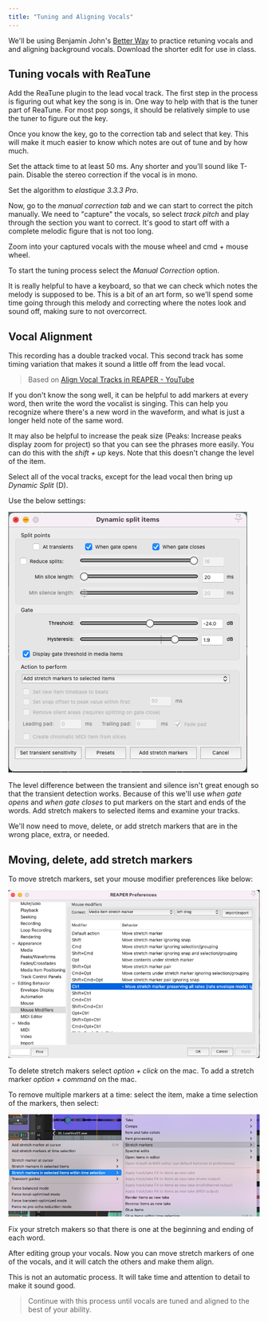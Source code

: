 ```yaml
---
title: "Tuning and Aligning Vocals"
---
```


We'll be using Benjamin John's [Better Way](https://cambridge-mt.com/ms/mtk-newbies/#BenjaminJohn) to practice retuning vocals and and aligning background vocals. Download the shorter edit for use in class.

## Tuning vocals with ReaTune

Add the ReaTune plugin to the lead vocal track. The first step in the process is figuring out what key the song is in. One way to help with that is the tuner part of ReaTune. For most pop songs, it should be relatively simple to use the tuner to figure out the key.

Once you know the key, go to the correction tab and select that key. This will make it much easier to know which notes are out of tune and by how much.

Set the attack time to at least 50 ms. Any shorter and you'll sound like T-pain. Disable the stereo correction if the vocal is in mono.

Set the algorithm to _elastique 3.3.3 Pro_.

Now, go to the _manual correction tab_ and we can start to correct the pitch manually. We need to "capture" the vocals, so select _track pitch_ and play through the section you want to correct. It's good to start off with a complete melodic figure that is not too long.

Zoom into your captured vocals with the mouse wheel and cmd + mouse wheel.

To start the tuning process select the _Manual Correction_ option.

It is really helpful to have a keyboard, so that we can check which notes the melody is supposed to be. This is a bit of an art form, so we'll spend some time going through this melody and correcting where the notes look and sound off, making sure to not overcorrect.

## Vocal Alignment

This recording has a double tracked vocal. This second track has some timing variation that makes it sound a little off from the lead vocal.

> Based on [Align Vocal Tracks in REAPER - YouTube](https://www.youtube.com/watch?v=YoaBNqvCyCI)

If you don't know the song well, it can be helpful to add markers at every word, then write the word the vocalist is singing. This can help you recognize where there's a new word in the waveform, and what is just a longer held note of the same word.

It may also be helpful to increase the peak size (Peaks: Increase peaks display zoom for project) so that you can see the phrases more easily. You can do this with the _shift + up_ keys. Note that this doesn't change the level of the item.

Select all of the vocal tracks, except for the lead vocal then bring up _Dynamic Split_ (D).

Use the below settings:

![](align-settings.png)

The level difference between the transient and silence isn't great enough so that the transient detection works. Because of this we'll use _when gate opens_ and _when gate closes_ to put markers on the start and ends of the words. Add stretch makers to selected items and examine your tracks.

We'll now need to move, delete, or add stretch markers that are in the wrong place, extra, or needed.

## Moving, delete, add stretch markers

To move stretch markers, set your mouse modifier preferences like below:

![](move-markers.png)

To delete stretch makers select _option + click_ on the mac. To add a stretch marker _option + command_ on the mac.

To remove multiple markers at a time: select the item, make a time selection of the markers, then select:

![](remove-markers.png)

Fix your stretch makers so that there is one at the beginning and ending of each word.

After editing group your vocals. Now you can move stretch markers of one of the vocals, and it will catch the others and make them align.

This is not an automatic process. It will take time and attention to detail to make it sound good.

> Continue with this process until vocals are tuned and aligned to the best of your ability.
